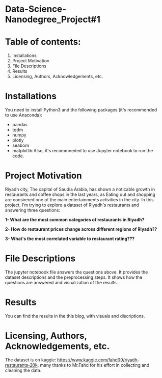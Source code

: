 # Data-Science-Nanodegree_Project#1
# Table of contents:
1. Installations
2. Project Motivation
3. File Descriptions
4. Results
5. Licensing, Authors, Acknowledgements, etc.

# Installations
You need to install Python3 and the following packages (it's recommended to use Anaconda):
- pandas
- tqdm
- numpy
- plotly
- seaborn
- matplotlib
Also, it's recommneded to use Jupyter notebook to run the code.
# Project Motivation

Riyadh city, The capital of Saudia Arabia, has shown a noticable growth in restaurants and coffee shops in the last years, as Eating out and shopping are consirered one of the main entertainments activities in the city.
In this project, I'm trying to explore a dataset of Riyadh's restaurants and answering three questions:

**1- What are the most common categories of restaurants in Riyadh?**

**2- How do restaurant prices change across different regions of Riyadh??**

**3- What's the most correlated variable to restaurant rating???**

# File Descriptions

The jupyter notebook file answers the questions above. It provides the dataset descriptions and the preprocessing steps. It shows how the questions are answered and visualization of the results.

# Results
You can find the results in the this blog, with visuals and discriptions.

# Licensing, Authors, Acknowledgements, etc.

The dataset is on kaggle: https://www.kaggle.com/fahd09/riyadh-restaurants-20k, many thanks to Mr.Fahd for his effort in collecting and cleaning the data.
